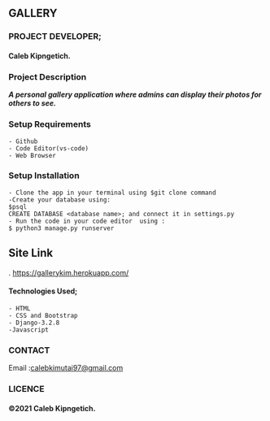 ## GALLERY
### PROJECT DEVELOPER;
 #### Caleb Kipngetich.

### Project Description
 ***A personal gallery application where admins can display their photos for others to see.***


### Setup Requirements
    - Github
    - Code Editor(vs-code)
    - Web Browser

### Setup Installation 
    - Clone the app in your terminal using $git clone command
    -Create your database using:
    $psql
    CREATE DATABASE <database name>; and connect it in settings.py
    - Run the code in your code editor  using :
    $ python3 manage.py runserver
## Site Link
. https://gallerykim.herokuapp.com/

#### Technologies Used;
    - HTML
    - CSS and Bootstrap 
    - Django-3.2.8
    -Javascript

### CONTACT
 Email :calebkimutai97@gmail.com

 ### LICENCE
#### &copy;2021 Caleb Kipngetich.